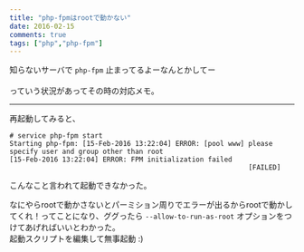 ```yaml
---
title: "php-fpmはrootで動かない"
date: 2016-02-15
comments: true
tags: ["php","php-fpm"]
---
```


知らないサーバで `php-fpm` 止まってるよーなんとかしてー  
<br/>
っていう状況があってその時の対応メモ。

---

再起動してみると、

```
# service php-fpm start
Starting php-fpm: [15-Feb-2016 13:22:04] ERROR: [pool www] please specify user and group other than root
[15-Feb-2016 13:22:04] ERROR: FPM initialization failed
                                                           [FAILED]
```

こんなこと言われて起動できなかった。  
  
なにやらrootで動かさないとパーミション周りでエラーが出るからrootで動かしてくれ！ってことになり、ググったら `--allow-to-run-as-root` オプションをつけてあげればいいとわかった。  
起動スクリプトを編集して無事起動 :)
